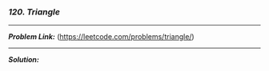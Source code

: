 ### ***120. Triangle***

<hr>

***Problem Link:*** (https://leetcode.com/problems/triangle/)

<hr>

***Solution:***
